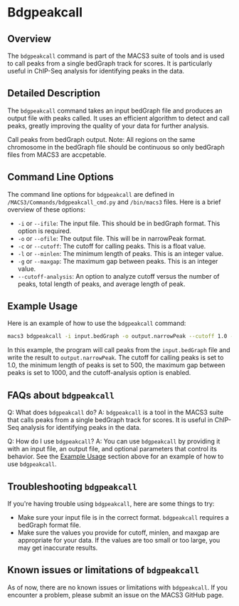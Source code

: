 # Bdgpeakcall

## Overview
The `bdgpeakcall` command is part of the MACS3 suite of tools and is used to call peaks from a single bedGraph track for scores. It is particularly useful in ChIP-Seq analysis for identifying peaks in the data.

## Detailed Description

The `bdgpeakcall` command takes an input bedGraph file and produces an output file with peaks called. It uses an efficient algorithm to detect and call peaks, greatly improving the quality of your data for further analysis.


Call peaks from bedGraph output. Note: All regions on the same chromosome in the bedGraph file should be continuous so only bedGraph files from MACS3 are accpetable.
## Command Line Options

The command line options for `bdgpeakcall` are defined in `/MACS3/Commands/bdgpeakcall_cmd.py` and `/bin/macs3` files. Here is a brief overview of these options:

- `-i` or `--ifile`: The input file. This should be in bedGraph format. This option is required.
- `-o` or `--ofile`: The output file. This will be in narrowPeak format.
- `-c` or `--cutoff`: The cutoff for calling peaks. This is a float value.
- `-l` or `--minlen`: The minimum length of peaks. This is an integer value.
- `-g` or `--maxgap`: The maximum gap between peaks. This is an integer value.
- `--cutoff-analysis`: An option to analyze cutoff versus the number of peaks, total length of peaks, and average length of peak.

## Example Usage

Here is an example of how to use the `bdgpeakcall` command:

```bash
macs3 bdgpeakcall -i input.bedGraph -o output.narrowPeak --cutoff 1.0 --minlen 500 --maxgap 1000 --cutoff-analysis
```

In this example, the program will call peaks from the `input.bedGraph` file and write the result to `output.narrowPeak`. The cutoff for calling peaks is set to 1.0, the minimum length of peaks is set to 500, the maximum gap between peaks is set to 1000, and the cutoff-analysis option is enabled.

## FAQs about `bdgpeakcall`

Q: What does `bdgpeakcall` do?
A: `bdgpeakcall` is a tool in the MACS3 suite that calls peaks from a single bedGraph track for scores. It is useful in ChIP-Seq analysis for identifying peaks in the data.

Q: How do I use `bdgpeakcall`?
A: You can use `bdgpeakcall` by providing it with an input file, an output file, and optional parameters that control its behavior. See the [Example Usage](#example-usage) section above for an example of how to use `bdgpeakcall`.

## Troubleshooting `bdgpeakcall`

If you're having trouble using `bdgpeakcall`, here are some things to try:

- Make sure your input file is in the correct format. `bdgpeakcall` requires a bedGraph format file.
- Make sure the values you provide for cutoff, minlen, and maxgap are appropriate for your data. If the values are too small or too large, you may get inaccurate results.

## Known issues or limitations of `bdgpeakcall`

As of now, there are no known issues or limitations with `bdgpeakcall`. If you encounter a problem, please submit an issue on the MACS3 GitHub page.